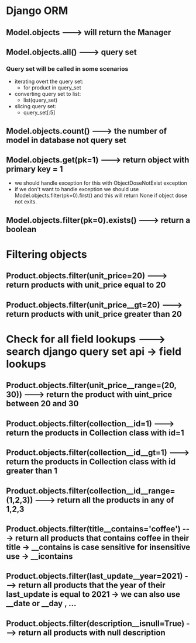 # Django ORM

## Model.objects ---> will return the Manager

## Model.objects.all() ---> query set

### Query set will be called in some scenarios

- iterating overt the query set:
  - for product in query_set
- converting query set to list:
  - list(query_set)
- slicing query set:
  - query_set[:5]

## Model.objects.count() ---> the number of model in database not query set

## Model.objects.get(pk=1) ---> return object with primary key = 1

- we should handle exception for this with ObjectDoseNotExist exception
- if we don't want to handle exception we should use Model.objects.filter(pk=0).first() and this will return None if object dose not exits.

## Model.objects.filter(pk=0).exists() ---> return a boolean

# Filtering objects

## Product.objects.filter(unit_price=20) ---> return products with unit_price equal to 20

## Product.objects.filter(unit_price\_\_gt=20) ---> return products with unit_price greater than 20

# Check for all field lookups ---> search django query set api -> field lookups

## Product.objects.filter(unit_price\_\_range=(20, 30)) ---> return the product with uint_price between 20 and 30

## Product.objects.filter(collection\_\_id=1) ---> return the products in Collection class with id=1

## Product.objects.filter(collection\_\_id\_\_gt=1) ---> return the products in Collection class with id greater than 1

## Product.objects.filter(collection\_\_id\_\_range=(1,2,3)) ---> return all the products in any of 1,2,3

## Product.objects.filter(title\_\_contains='coffee') ---> return all products that contains coffee in their title -> \_\_contains is case sensitive for insensitive use -> \_\_icontains

## Product.objects.filter(last_update\_\_year=2021) ---> return all products that the year of their last_update is equal to 2021 -> we can also use \_\_date or \_\_day , ...

## Product.objects.filter(description\_\_isnull=True) ---> return all products with null description
